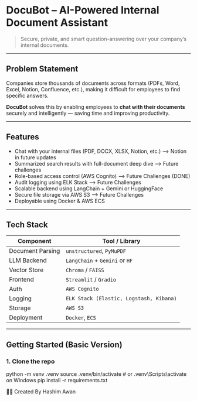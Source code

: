 # DocuBot – AI-Powered Internal Document Assistant

> Secure, private, and smart question-answering over your company’s internal documents.

---

##  Problem Statement

Companies store thousands of documents across formats (PDFs, Word, Excel, Notion, Confluence, etc.), making it difficult for employees to find specific answers.

**DocuBot** solves this by enabling employees to **chat with their documents** securely and intelligently — saving time and improving productivity.

---

##  Features

-  Chat with your internal files (PDF, DOCX, XLSX, Notion, etc.) --> Notion in future updates
-  Summarized search results with full-document deep dive  --> Future challenges
-  Role-based access control (AWS Cognito)  --> Future Challenges (DONE)
-  Audit logging using ELK Stack --> Future Challenges
-  Scalable backend using LangChain + Gemini or HuggingFace
-  Secure file storage via AWS S3   --> Future Challenges
-  Deployable using Docker & AWS ECS 

---

##  Tech Stack

| Component        | Tool / Library                      |
|------------------|-------------------------------------|
| Document Parsing | `unstructured`, `PyMuPDF`           |
| LLM Backend      | `LangChain` + `Gemini` or `HF`      |
| Vector Store     | `Chroma` / `FAISS`                  |
| Frontend         | `Streamlit` / `Gradio`              |
| Auth             | `AWS Cognito`                       |
| Logging          | `ELK Stack (Elastic, Logstash, Kibana)` |
| Storage          | `AWS S3`                            |
| Deployment       | `Docker`, `ECS`                     |

---
##  Getting Started (Basic Version)

### 1. Clone the repo
python -m venv .venv
source .venv/bin/activate  # or .venv\Scripts\activate on Windows
pip install -r requirements.txt


👨‍💻 Created By
Hashim Awan

